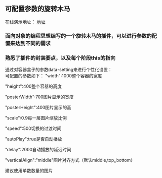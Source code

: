 ## 可配置参数的旋转木马 ##

在线演示地址： [地址](https://mrzqii.github.io/myproject/%E6%97%8B%E8%BD%AC%E6%9C%A8%E9%A9%AC-%E9%9D%A2%E5%90%91%E5%AF%B9%E8%B1%A1/)
### 面向对象的编程思想编写的一个旋转木马的插件，可以进行参数的配置来达到不同的需求 ###
### 熟悉了插件的封装要点，以及每个阶段this的指向 ###
通过对容器盒子的参数data-setting来进行个性化设置：<br>
可配置的参数如下：
"width":1000整个容器的宽度

"height":400整个容器的高度

"posterWidth":700图片显示的宽度

"posterHeight":400图片显示的高

"scale":0.9每一层图片缩放比例

"speed":500切换的过渡时间

"autoPlay":true是否自动播放

"delay":2000自动播放的延迟时间

"verticalAlign":"middle"图片对齐方式（默认middle,top,,bottom）

建议使用单数数量的图片

